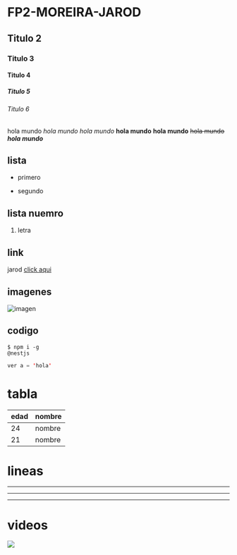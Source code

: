# FP2-MOREIRA-JAROD
## Titulo 2
### Titulo 3
#### Titulo 4
##### Titulo 5
###### Titulo 6

hola mundo 
*hola mundo*
_hola mundo_
**hola mundo**
__hola mundo__
~~hola mundo~~
*__hola mundo__*

## lista

* primero
+  segundo

##  lista nuemro

1. letra

## link

jarod [click aqui](https://es.wikipedia.org/wiki/Markdown)

## imagenes

![imagen](https://dam.ngenespanol.com/wp-content/uploads/2019/03/luna-colores-nuevo.png)

## codigo

```javascritp
$ npm i -g
@nestjs
```


```java
ver a = 'hola'
```

# tabla
|edad |nombre|
|-----|------|
|24|nombre|
|21|nombre|

# lineas

---
***
___

# videos

<a herf="https://www.youtube.com/watch?v=Z8zQpYeIzN4" target="_blank">
<img
src="http://img.youtube.com/vi/Z8zQpYeIzN4/0.jpg">

<img>
</a>


